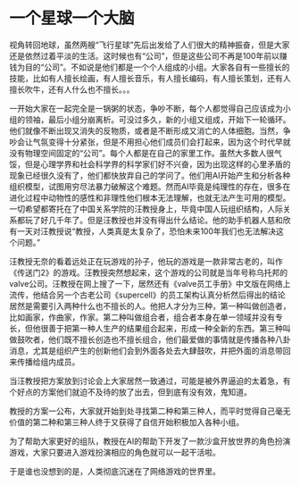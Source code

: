 # 一个星球一个大脑

视角转回地球，虽然两艘“飞行星球”先后出发给了人们很大的精神振奋，但是大家还是依然过着平淡的生活。这时候也有“公司”，但是这些公司不再是100年前以赚钱为目的“公司”。不如说是他们都是一个个人组成的小组。大家各自有一些擅长的技能，比如有人擅长绘画，有人擅长音乐，有人擅长编码，有人擅长策划，还有人擅长吹牛，还有人什么也不擅长。。。

一开始大家在一起完全是一锅粥的状态，争吵不断，每个人都觉得自己应该成为小组的领袖，最后小组分崩离析。可没过多久，新的小组又组成，开始下一轮循环。他们就像不断出现又消失的反物质，或者是不断形成又消亡的人体细胞。当然，争吵会让气氛变得十分紧张，但是不用担心他们成员们会打起来，因为这个时代早就没有物理空间固定的“公司”。每个人都是在自己的家里工作。虽然大多数人很气馁，但是心理学界和社会科学界的科学家们好不兴奋，因为出现这样的心里矛盾的现象已经很久没有了，他们都快放弃自己的学问了。他们用AI开始产生和分析各种组织模型，试图用穷尽法暴力破解这个难题。然而AI毕竟是纯理性的存在，很多在进化过程中动物性的感性和非理性他们根本无法理解，也就无法产生可用的模型。一切希望都寄托在了中国关系学院的汪教授身上，毕竟中国人玩组织结构，人际关系都玩了好几千年了。但是汪教授也并没有得出什么结论。他的助手机器人慈和欣有一天对汪教授说“教授，人类真是太复杂了，恐怕未来100年我们也无法解决这个问题。”

汪教授无奈的看着远处正在玩游戏的孙子，他玩的游戏是一款非常古老的，叫作《传送门2》的游戏。汪教授突然想起来，这个游戏的公司就是当年号称乌托邦的valve公司。汪教授在网上搜了一下，居然还有《valve员工手册》中文版在网络上流传，他结合另一个古老公司《supercell》的员工架构认真分析然后得出的结论居然是需要引入两种什么也不擅长的人。他把人才分为三种，第一种叫做创造者，比如画家，作曲家，作家。第二种叫做组合者，组合者本身在单一领域并没有专长，但他很善于把第一种人生产的结果组合起来，形成一种全新的东西。第三种叫做鼓吹者，他们既不擅长创造也不擅长组合，他们最爱做的事情就是传播各种八卦消息，尤其是组织产生的创新他们会到外面各处去大肆鼓吹，并把外面的消息带回来传播给组内成员。

当汪教授把方案放到讨论会上大家居然一致通过，可能是被外界逼迫的太着急，有个好点的方案他们就迫不及待的放了出去，但到底有没有效，鬼知道。

教授的方案一公布，大家就开始到处寻找第二种和第三种人，而平时觉得自己毫无价值的第二种和第三种人终于又获得了自信开始积极加入各种小组。

为了帮助大家更好的组队，教授在AI的帮助下开发了一款沙盒开放世界的角色扮演游戏，大家只要进入游戏扮演相应的角色就可以一起干活啦。

于是谁也没想到的是，人类彻底沉迷在了网络游戏的世界里。

